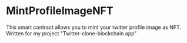 ﻿# MintProfileImageNFT
This smart contract allows you to mint your twitter profile image as NFT.
Written for my project "Twitter-clone-blockchain app"
